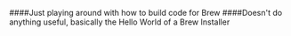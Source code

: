 ####Just playing around with how to build code for Brew
####Doesn't do anything useful, basically the Hello World of a Brew Installer
